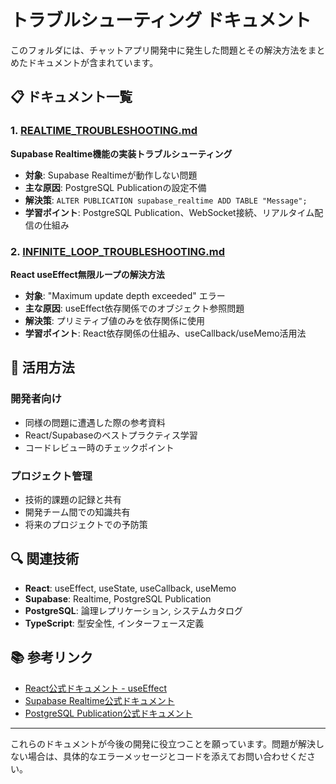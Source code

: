 # トラブルシューティング ドキュメント

このフォルダには、チャットアプリ開発中に発生した問題とその解決方法をまとめたドキュメントが含まれています。

## 📋 ドキュメント一覧

### 1. [REALTIME_TROUBLESHOOTING.md](./REALTIME_TROUBLESHOOTING.md)
**Supabase Realtime機能の実装トラブルシューティング**

- **対象**: Supabase Realtimeが動作しない問題
- **主な原因**: PostgreSQL Publicationの設定不備
- **解決策**: `ALTER PUBLICATION supabase_realtime ADD TABLE "Message";`
- **学習ポイント**: PostgreSQL Publication、WebSocket接続、リアルタイム配信の仕組み

### 2. [INFINITE_LOOP_TROUBLESHOOTING.md](./INFINITE_LOOP_TROUBLESHOOTING.md)
**React useEffect無限ループの解決方法**

- **対象**: "Maximum update depth exceeded" エラー
- **主な原因**: useEffect依存関係でのオブジェクト参照問題
- **解決策**: プリミティブ値のみを依存関係に使用
- **学習ポイント**: React依存関係の仕組み、useCallback/useMemo活用法

## 🎯 活用方法

### 開発者向け
- 同様の問題に遭遇した際の参考資料
- React/Supabaseのベストプラクティス学習
- コードレビュー時のチェックポイント

### プロジェクト管理
- 技術的課題の記録と共有
- 開発チーム間での知識共有
- 将来のプロジェクトでの予防策

## 🔍 関連技術

- **React**: useEffect, useState, useCallback, useMemo
- **Supabase**: Realtime, PostgreSQL Publication
- **PostgreSQL**: 論理レプリケーション, システムカタログ
- **TypeScript**: 型安全性, インターフェース定義

## 📚 参考リンク

- [React公式ドキュメント - useEffect](https://react.dev/reference/react/useEffect)
- [Supabase Realtime公式ドキュメント](https://supabase.com/docs/guides/realtime)
- [PostgreSQL Publication公式ドキュメント](https://www.postgresql.org/docs/current/sql-createpublication.html)

---

これらのドキュメントが今後の開発に役立つことを願っています。問題が解決しない場合は、具体的なエラーメッセージとコードを添えてお問い合わせください。
